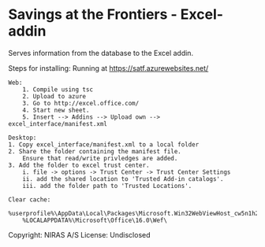 # Savings at the Frontiers - Excel-addin 

Serves information from the database to the Excel addin.

Steps for installing:
    Running at https://satf.azurewebsites.net/

    Web:
        1. Compile using tsc
        2. Upload to azure
        3. Go to http://excel.office.com/
        4. Start new sheet.
        5. Insert --> Addins --> Upload own --> excel_interface/manifest.xml

    Desktop:
    1. Copy excel_interface/manifest.xml to a local folder
    2. Share the folder containing the manifest file.
        Ensure that read/write privledges are added.
    3. Add the folder to excel trust center.
        i. file -> options -> Trust Center -> Trust Center Settings
        ii. add the shared location to 'Trusted Add-in catalogs'.
        iii. add the folder path to 'Trusted Locations'.

    Clear cache:
        %userprofile%\AppData\Local\Packages\Microsoft.Win32WebViewHost_cw5n1h2txyewy\AC\#!123\INetCache\
        %LOCALAPPDATA%\Microsoft\Office\16.0\Wef\

Copyright: NIRAS A/S
License: Undisclosed
